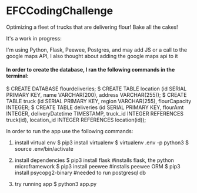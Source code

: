 # EFCCodingChallenge

Optimizing a fleet of trucks that are delivering flour! Bake all the cakes!

It's a work in progress:

I'm using Python, Flask, Peewee, Postgres, and may add JS or a call to the google maps API,
I also thought about adding the google maps api to it
#### In order to create the database, I ran the following commands in the terminal: 
$ CREATE DATABASE flourdeliveries;
$ CREATE TABLE location (id SERIAL PRIMARY KEY, name VARCHAR(200), address VARCHAR(255));
$ CREATE TABLE truck (id SERIAL PRIMARY KEY, region VARCHAR(255), flourCapacity INTEGER;
$ CREATE TABLE deliveries (id SERIAL PRIMARY KEY, flourAmt INTEGER, deliveryDatetime TIMESTAMP, truck_id INTEGER REFERENCES truck(id), location_id INTEGER REFERENCES location(id));

In order to run the app use the following commands:

1) install virtual env
$ pip3 install virtualenv
$ virtualenv .env -p python3
$ source .env/bin/activate

2) install dependencies
$ pip3 install flask #installs flask, the python microframework 
$ pip3 install peewee #installs peewee ORM 
$ pip3 install psycopg2-binary #needed to run postgresql db

3) try running app
$ python3 app.py

